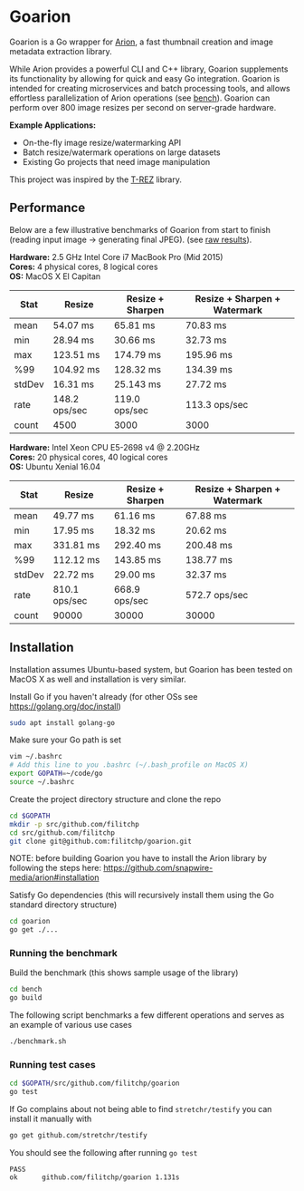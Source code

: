 # Goarion
Goarion is a Go wrapper for [Arion](https://github.com/snapwire-media/arion), a fast thumbnail creation and 
image metadata extraction library. 

While Arion provides a powerful CLI and C++ library, Goarion supplements its functionality by allowing for
quick and easy Go integration.  Goarion is intended for creating microservices and batch processing tools, and allows effortless parallelization of Arion operations (see [bench](bench/main.go)). Goarion can perform over 800 image resizes per second on server-grade hardware.

**Example Applications:**
* On-the-fly image resize/watermarking API
* Batch resize/watermark operations on large datasets
* Existing Go projects that need image manipulation

This project was inspired by the [T-REZ](https://github.com/DAddYE/trez) library.  

## Performance

Below are a few illustrative benchmarks of Goarion from start to finish (reading input image -> generating final JPEG).   (see [raw results](https://raw.githubusercontent.com/wiki/filitchp/goarion/benchmarks/2.5-GHz-Intel-Core-i7-MacBook-Pro-Mid-2015.txt)).

**Hardware:** 2.5 GHz Intel Core i7 MacBook Pro (Mid 2015) <br>
**Cores:** 4 physical cores, 8 logical cores <br>
**OS:** MacOS X El Capitan <br>

| Stat      | Resize        | Resize + Sharpen |  Resize + Sharpen + Watermark |
|-----------|---------------|------------------|-------------------------------|
| mean      | 54.07 ms      | 65.81 ms         | 70.83 ms |
| min       | 28.94 ms      | 30.66 ms         | 32.73 ms |
| max       | 123.51 ms     | 174.79 ms        | 195.96 ms |
| %99       | 104.92 ms     | 128.32 ms        |  134.39 ms |
| stdDev    | 16.31 ms      | 25.143 ms        | 27.72 ms |
| rate      | 148.2 ops/sec | 119.0 ops/sec    | 113.3 ops/sec |
| count     | 4500          | 3000             | 3000 |


**Hardware:** Intel Xeon CPU E5-2698 v4 @ 2.20GHz <br>
**Cores:** 20 physical cores, 40 logical cores <br>
**OS:** Ubuntu Xenial 16.04 <br>

| Stat      | Resize        | Resize + Sharpen |  Resize + Sharpen + Watermark |
|-----------|---------------|------------------|-------------------------------|
| mean      | 49.77 ms      | 61.16 ms         | 67.88 ms |
| min       | 17.95 ms      | 18.32 ms         | 20.62 ms |
| max       | 331.81 ms     | 292.40 ms        | 200.48 ms |
| %99       | 112.12 ms     | 143.85 ms        | 138.77 ms |
| stdDev    | 22.72 ms      | 29.00 ms         | 32.37 ms |
| rate      | 810.1 ops/sec | 668.9 ops/sec    | 572.7 ops/sec |
| count     | 90000         | 30000            | 30000 |


## Installation
Installation assumes Ubuntu-based system, but Goarion has been tested on MacOS X as well and installation is very similar.


Install Go if you haven't already (for other OSs see https://golang.org/doc/install)
```bash
sudo apt install golang-go
```
Make sure your Go path is set
```bash
vim ~/.bashrc
# Add this line to you .bashrc (~/.bash_profile on MacOS X)
export GOPATH=~/code/go
source ~/.bashrc
```
Create the project directory structure and clone the repo
```bash
cd $GOPATH
mkdir -p src/github.com/filitchp
cd src/github.com/filitchp
git clone git@github.com:filitchp/goarion.git
```
NOTE: before building Goarion you have to install the Arion library by following the steps here: https://github.com/snapwire-media/arion#installation

Satisfy Go dependencies (this will recursively install them using the Go standard directory structure)
```bash
cd goarion
go get ./...
```

### Running the benchmark

Build the benchmark (this shows sample usage of the library)
```bash
cd bench
go build
```
The following script benchmarks a few different operations and serves as an example of various use cases
```bash
./benchmark.sh
```

### Running test cases

```bash
cd $GOPATH/src/github.com/filitchp/goarion
go test
```
If Go complains about not being able to find `stretchr/testify` you can install it manually with
```bash
go get github.com/stretchr/testify
```

You should see the following after running `go test`
```
PASS
ok  	github.com/filitchp/goarion	1.131s
```

